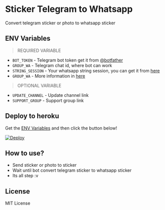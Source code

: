 # Sticker Telegram to Whatsapp
Convert telegram sticker or photo to whatsapp sticker

## ENV Variables
> REQUIRED VARIABLE
- `BOT_TOKEN` - Telegram bot token get it from [@botfather](https://t.me/botfather)
- `GROUP_WA` - Telegram chat id, where bot can work
- `STRING_SESSION` - Your whatsapp string session, you can get it from [here](https://replit.com/@gumball-waterson/Session-WA-Generator)
- `GROUP_WA` - More information in [here](./tutorial/chat_id.md)
> OPTIONAL VARIABLE
- `UPDATE_CHANNEL` - Update channel link
- `SUPPORT_GROUP` - Support group link

## Deploy to heroku
Get the [ENV Variables](#env-variables) and then click the button below!  

[![Deploy](https://www.herokucdn.com/deploy/button.svg)](https://dashboard.heroku.com/new?button-url=https%3A%2F%2Fgithub.com%2FOhYoonHee%2Fsticker-tele-to-wa&template=https%3A%2F%2Fgithub.com%2FOhYoonHee%2Fsticker-tele-to-wa)

## How to use?
- Send sticker or photo to sticker
- Wait until bot convert telegram sticker to whatsapp sticker
- Its all step :v


## License
MIT License
